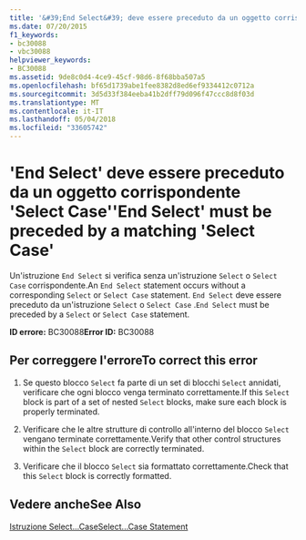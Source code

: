 ```yaml
---
title: '&#39;End Select&#39; deve essere preceduto da un oggetto corrispondente &#39;Select Case&#39;'
ms.date: 07/20/2015
f1_keywords:
- bc30088
- vbc30088
helpviewer_keywords:
- BC30088
ms.assetid: 9de8c0d4-4ce9-45cf-98d6-8f68bba507a5
ms.openlocfilehash: bf65d1739abe1fee8382d8ed6ef9334412c0712a
ms.sourcegitcommit: 3d5d33f384eeba41b2dff79d096f47ccc8d8f03d
ms.translationtype: MT
ms.contentlocale: it-IT
ms.lasthandoff: 05/04/2018
ms.locfileid: "33605742"
---
```

# <a name="39end-select39-must-be-preceded-by-a-matching-39select-case39"></a><span data-ttu-id="93db4-102">&#39;End Select&#39; deve essere preceduto da un oggetto corrispondente &#39;Select Case&#39;</span><span class="sxs-lookup"><span data-stu-id="93db4-102">&#39;End Select&#39; must be preceded by a matching &#39;Select Case&#39;</span></span>
<span data-ttu-id="93db4-103">Un'istruzione `End Select` si verifica senza un'istruzione `Select` o `Select Case` corrispondente.</span><span class="sxs-lookup"><span data-stu-id="93db4-103">An `End Select` statement occurs without a corresponding `Select` or `Select Case` statement.</span></span> <span data-ttu-id="93db4-104">`End Select` deve essere preceduto da un'istruzione `Select` o `Select Case` .</span><span class="sxs-lookup"><span data-stu-id="93db4-104">`End Select` must be preceded by a `Select` or `Select Case` statement.</span></span>  
  
 <span data-ttu-id="93db4-105">**ID errore:** BC30088</span><span class="sxs-lookup"><span data-stu-id="93db4-105">**Error ID:** BC30088</span></span>  
  
## <a name="to-correct-this-error"></a><span data-ttu-id="93db4-106">Per correggere l'errore</span><span class="sxs-lookup"><span data-stu-id="93db4-106">To correct this error</span></span>  
  
1.  <span data-ttu-id="93db4-107">Se questo blocco `Select` fa parte di un set di blocchi `Select` annidati, verificare che ogni blocco venga terminato correttamente.</span><span class="sxs-lookup"><span data-stu-id="93db4-107">If this `Select` block is part of a set of nested `Select` blocks, make sure each block is properly terminated.</span></span>  
  
2.  <span data-ttu-id="93db4-108">Verificare che le altre strutture di controllo all'interno del blocco `Select` vengano terminate correttamente.</span><span class="sxs-lookup"><span data-stu-id="93db4-108">Verify that other control structures within the `Select` block are correctly terminated.</span></span>  
  
3.  <span data-ttu-id="93db4-109">Verificare che il blocco `Select` sia formattato correttamente.</span><span class="sxs-lookup"><span data-stu-id="93db4-109">Check that this `Select` block is correctly formatted.</span></span>  
  
## <a name="see-also"></a><span data-ttu-id="93db4-110">Vedere anche</span><span class="sxs-lookup"><span data-stu-id="93db4-110">See Also</span></span>  
 [<span data-ttu-id="93db4-111">Istruzione Select...Case</span><span class="sxs-lookup"><span data-stu-id="93db4-111">Select...Case Statement</span></span>](../../visual-basic/language-reference/statements/select-case-statement.md)
